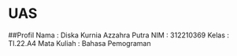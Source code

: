 # UAS


##Profil
Nama : Diska Kurnia Azzahra Putra
NIM : 312210369
Kelas : TI.22.A4
Mata Kuliah : Bahasa Pemograman
    
